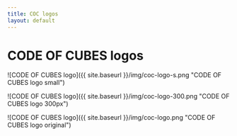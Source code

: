 ```yaml
---
title: COC logos
layout: default
---
```


# CODE OF CUBES logos

![CODE OF CUBES logo]({{ site.baseurl }}/img/coc-logo-s.png "CODE OF CUBES logo small")

![CODE OF CUBES logo]({{ site.baseurl }}/img/coc-logo-300.png "CODE OF CUBES logo 300px")

![CODE OF CUBES logo]({{ site.baseurl }}/img/coc-logo.png "CODE OF CUBES logo original")
